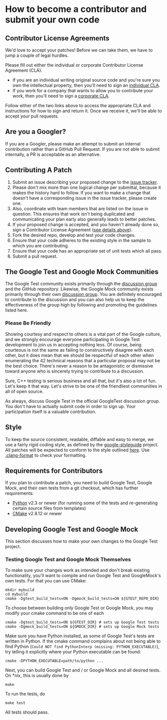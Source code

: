 # How to become a contributor and submit your own code

## Contributor License Agreements

We'd love to accept your patches! Before we can take them, we have to jump a
couple of legal hurdles.

Please fill out either the individual or corporate Contributor License Agreement
(CLA).

*   If you are an individual writing original source code and you're sure you
    own the intellectual property, then you'll need to sign an
    [individual CLA](https://developers.google.com/open-source/cla/individual).
*   If you work for a company that wants to allow you to contribute your work,
    then you'll need to sign a
    [corporate CLA](https://developers.google.com/open-source/cla/corporate).

Follow either of the two links above to access the appropriate CLA and
instructions for how to sign and return it. Once we receive it, we'll be able to
accept your pull requests.

## Are you a Googler?

If you are a Googler, please make an attempt to submit an internal contribution
rather than a GitHub Pull Request. If you are not able to submit internally, a
PR is acceptable as an alternative.

## Contributing A Patch

1.  Submit an issue describing your proposed change to the
    [issue tracker](https://github.com/google/googletest/issues).
2.  Please don't mix more than one logical change per submittal, because it
    makes the history hard to follow. If you want to make a change that doesn't
    have a corresponding issue in the issue tracker, please create one.
3.  Also, coordinate with team members that are listed on the issue in question.
    This ensures that work isn't being duplicated and communicating your plan
    early also generally leads to better patches.
4.  If your proposed change is accepted, and you haven't already done so, sign a
    Contributor License Agreement
    ([see details above](#contributor-license-agreements)).
5.  Fork the desired repo, develop and test your code changes.
6.  Ensure that your code adheres to the existing style in the sample to which
    you are contributing.
7.  Ensure that your code has an appropriate set of unit tests which all pass.
8.  Submit a pull request.

## The Google Test and Google Mock Communities

The Google Test community exists primarily through the
[discussion group](http://groups.google.com/group/googletestframework) and the
GitHub repository. Likewise, the Google Mock community exists primarily through
their own [discussion group](http://groups.google.com/group/googlemock). You are
definitely encouraged to contribute to the discussion and you can also help us
to keep the effectiveness of the group high by following and promoting the
guidelines listed here.

### Please Be Friendly

Showing courtesy and respect to others is a vital part of the Google culture,
and we strongly encourage everyone participating in Google Test development to
join us in accepting nothing less. Of course, being courteous is not the same as
failing to constructively disagree with each other, but it does mean that we
should be respectful of each other when enumerating the 42 technical reasons
that a particular proposal may not be the best choice. There's never a reason to
be antagonistic or dismissive toward anyone who is sincerely trying to
contribute to a discussion.

Sure, C++ testing is serious business and all that, but it's also a lot of fun.
Let's keep it that way. Let's strive to be one of the friendliest communities in
all of open source.

As always, discuss Google Test in the official GoogleTest discussion group. You
don't have to actually submit code in order to sign up. Your participation
itself is a valuable contribution.

## Style

To keep the source consistent, readable, diffable and easy to merge, we use a
fairly rigid coding style, as defined by the
[google-styleguide](https://github.com/google/styleguide) project. All patches
will be expected to conform to the style outlined
[here](https://google.github.io/styleguide/cppguide.html). Use
[.clang-format](https://github.com/google/googletest/blob/master/.clang-format)
to check your formatting.

## Requirements for Contributors

If you plan to contribute a patch, you need to build Google Test, Google Mock,
and their own tests from a git checkout, which has further requirements:

*   [Python](https://www.python.org/) v2.3 or newer (for running some of the
    tests and re-generating certain source files from templates)
*   [CMake](https://cmake.org/) v2.8.12 or newer

## Developing Google Test and Google Mock

This section discusses how to make your own changes to the Google Test project.

### Testing Google Test and Google Mock Themselves

To make sure your changes work as intended and don't break existing
functionality, you'll want to compile and run Google Test and GoogleMock's own
tests. For that you can use CMake:

    mkdir mybuild
    cd mybuild
    cmake -Dgtest_build_tests=ON -Dgmock_build_tests=ON ${GTEST_REPO_DIR}

To choose between building only Google Test or Google Mock, you may modify your
cmake command to be one of each

    cmake -Dgtest_build_tests=ON ${GTEST_DIR} # sets up Google Test tests
    cmake -Dgmock_build_tests=ON ${GMOCK_DIR} # sets up Google Mock tests

Make sure you have Python installed, as some of Google Test's tests are written
in Python. If the cmake command complains about not being able to find Python
(`Could NOT find PythonInterp (missing: PYTHON_EXECUTABLE)`), try telling it
explicitly where your Python executable can be found:

    cmake -DPYTHON_EXECUTABLE=path/to/python ...

Next, you can build Google Test and / or Google Mock and all desired tests. On
\*nix, this is usually done by

    make

To run the tests, do

    make test

All tests should pass.

